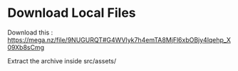# Download Local Files

Download this : https://mega.nz/file/9NUGURQT#G4WVIyk7h4emTA8MjFl6xbOBjy4lqehp_X09Xb8sCmg

Extract the archive inside src/assets/
